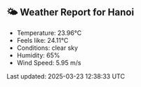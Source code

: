 <!-- WEATHER-START -->
## 🌤 Weather Report for Hanoi

- Temperature: 23.96°C
- Feels like: 24.11°C
- Conditions: clear sky
- Humidity: 65%
- Wind Speed: 5.95 m/s

Last updated: 2025-03-23 12:38:33 UTC
<!-- WEATHER-END -->
